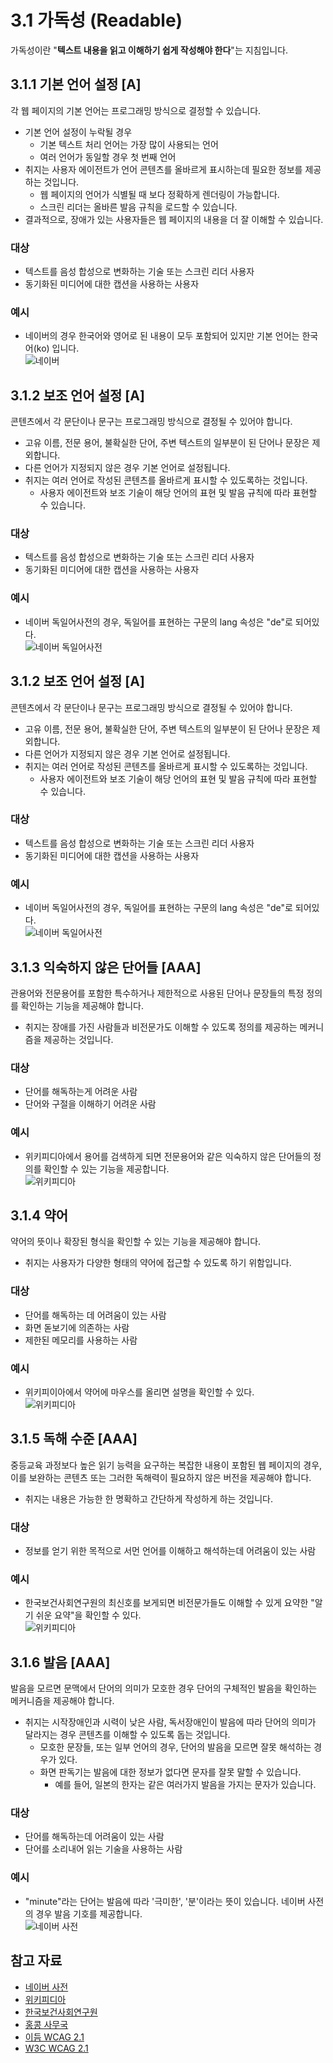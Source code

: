 # 3.1 가독성 (Readable)
가독성이란 "**텍스트 내용을 읽고 이해하기 쉽게 작성해야 한다**"는 지침입니다.

## 3.1.1 기본 언어 설정 [A]
각 웹 페이지의 기본 언어는 프로그래밍 방식으로 결정할 수 있습니다.
- 기본 언어 설정이 누락될 경우
    - 기본 텍스트 처리 언어는 가장 많이 사용되는 언어 
    - 여러 언어가 동일할 경우 첫 번째 언어
- 취지는 사용자 에이전트가 언어 콘텐츠를 올바르게 표시하는데 필요한 정보를 제공하는 것입니다.
    - 웹 페이지의 언어가 식별될 때 보다 정확하게 렌더링이 가능합니다.
    - 스크린 리더는 올바른 발음 규칙을 로드할 수 있습니다.
- 결과적으로, 장애가 있는 사용자들은 웹 페이지의 내용을 더 잘 이해할 수 있습니다. 

### 대상
- 텍스트를 음성 합성으로 변화하는 기술 또는 스크린 리더 사용자
- 동기화된 미디어에 대한 캡션을 사용하는 사용자

### 예시
- 네이버의 경우 한국어와 영어로 된 내용이 모두 포함되어 있지만 기본 언어는 한국어(ko) 입니다.<br />
  ![네이버](./img/language-of-page.png)<br />

## 3.1.2 보조 언어 설정 [A]
콘텐츠에서 각 문단이나 문구는 프로그래밍 방식으로 결정될 수 있어야 합니다.
- 고유 이름, 전문 용어, 불확실한 단어, 주변 텍스트의 일부분이 된 단어나 문장은 제외합니다.
- 다른 언어가 지정되지 않은 경우 기본 언어로 설정됩니다.
- 취지는 여러 언어로 작성된 콘텐츠를 올바르게 표시할 수 있도록하는 것입니다.
  - 사용자 에이전트와 보조 기술이 해당 언어의 표현 및 발음 규칙에 따라 표현할 수 있습니다.

### 대상
- 텍스트를 음성 합성으로 변화하는 기술 또는 스크린 리더 사용자
- 동기화된 미디어에 대한 캡션을 사용하는 사용자

### 예시
- 네이버 독일어사전의 경우, 독일어를 표현하는 구문의 lang 속성은 "de"로 되어있다.<br />
  ![네이버 독일어사전](./img/language-of-parts.png)<br />

## 3.1.2 보조 언어 설정 [A]
콘텐츠에서 각 문단이나 문구는 프로그래밍 방식으로 결정될 수 있어야 합니다.
- 고유 이름, 전문 용어, 불확실한 단어, 주변 텍스트의 일부분이 된 단어나 문장은 제외합니다.
- 다른 언어가 지정되지 않은 경우 기본 언어로 설정됩니다.
- 취지는 여러 언어로 작성된 콘텐츠를 올바르게 표시할 수 있도록하는 것입니다.
  - 사용자 에이전트와 보조 기술이 해당 언어의 표현 및 발음 규칙에 따라 표현할 수 있습니다.

### 대상
- 텍스트를 음성 합성으로 변화하는 기술 또는 스크린 리더 사용자
- 동기화된 미디어에 대한 캡션을 사용하는 사용자

### 예시
- 네이버 독일어사전의 경우, 독일어를 표현하는 구문의 lang 속성은 "de"로 되어있다.<br />
  ![네이버 독일어사전](./img/language-of-parts.png)<br />

## 3.1.3 익숙하지 않은 단어들 [AAA]
관용어와 전문용어를 포함한 특수하거나 제한적으로 사용된 단어나 문장들의 특정 정의를 확인하는 기능을 제공해야 합니다.
- 취지는 장애를 가진 사람들과 비전문가도 이해할 수 있도록 정의를 제공하는 메커니즘을 제공하는 것입니다.

### 대상
- 단어를 해독하는게 어려운 사람
- 단어와 구절을 이해하기 어려운 사람

### 예시
- 위키피디아에서 용어를 검색하게 되면 전문용어와 같은 익숙하지 않은 단어들의 정의를 확인할 수 있는 기능을 제공합니다.<br />
  ![위키피디아](./img/unusual-words.png)<br />

## 3.1.4 약어
약어의 뜻이나 확장된 형식을 확인할 수 있는 기능을 제공해야 합니다.
- 취지는 사용자가 다양한 형태의 약어에 접근할 수 있도록 하기 위함입니다.

### 대상
- 단어를 해독하는 데 어려움이 있는 사람
- 화면 돋보기에 의존하는 사람
- 제한된 메모리를 사용하는 사람

### 예시
- 위키피이아에서 약어에 마우스를 올리면 설명을 확인할 수 있다.<br />
  ![위키피디아](./img/abbreviations.png)<br />

## 3.1.5 독해 수준 [AAA] 
중등교육 과정보다 높은 읽기 능력을 요구하는 복잡한 내용이 포함된 웹 페이지의 경우, 이를 보완하는 콘텐츠 또는 그러한 독해력이 필요하지 않은 버전을 제공해야 합니다.
- 취지는 내용은 가능한 한 명확하고 간단하게 작성하게 하는 것입니다.

### 대상
- 정보를 얻기 위한 목적으로 서먼 언어를 이해하고 해석하는데 어려움이 있는 사람

### 예시
- 한국보건사회연구원의 최신호를 보게되면 비전문가들도 이해할 수 있게 요약한 "알기 쉬운 요약"을 확인할 수 있다.<br />
  ![위키피디아](./img/reading-level.png)<br />

## 3.1.6 발음 [AAA]
발음을 모르면 문맥에서 단어의 의미가 모호한 경우 단어의 구체적인 발음을 확인하는 메커니즘을 제공해야 합니다.
- 취지는 시작장애인과 시력이 낮은 사람, 독서장애인이 발음에 따라 단어의 의미가 달라지는 경우 콘텐츠를 이해할 수 있도록 돕는 것입니다.
  - 모호한 문장들, 또는 일부 언어의 경우, 단어의 발음을 모르면 잘못 해석하는 경우가 있다.
  - 화면 판독기는 발음에 대한 정보가 없다면 문자를 잘못 말할 수 있습니다.
    - 예를 들어, 일본의 한자는 같은 여러가지 발음을 가지는 문자가 있습니다.

### 대상
- 단어를 해독하는데 어려움이 있는 사람
- 단어를 소리내어 읽는 기술을 사용하는 사람

### 예시
- "minute"라는 단어는 발음에 따라 '극미한', '분'이라는 뜻이 있습니다. 네이버 사전의 경우 발음 기호를 제공합니다.<br />
  ![네이버 사전](./img/pronunciation.png)<br />

## 참고 자료
- [네이버 사전](https://dict.naver.com)
- [위키피디아](https://ko.wikipedia.org/)
- [한국보건사회연구원](https://www.kihasa.re.kr/)
- [홍콩 사무국](https://www.ogcio.gov.hk/)
- [이듬 WCAG 2.1](https://a11y.gitbook.io/)
- [W3C WCAG 2.1](https://www.w3.org/TR/WCAG21/#status-messages)
